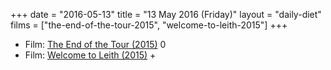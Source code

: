 +++
date = "2016-05-13"
title = "13 May 2016 (Friday)"
layout = "daily-diet"
films = ["the-end-of-the-tour-2015", "welcome-to-leith-2015"]
+++


* Film: [The End of the Tour (2015)](/films/the-end-of-the-tour-2015) 0
* Film: [Welcome to Leith (2015)](/films/welcome-to-leith-2015) +